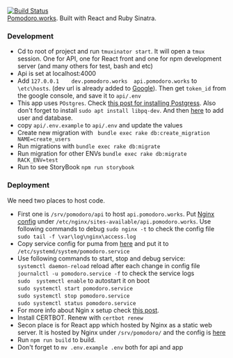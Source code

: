 [![Build Status](https://img.shields.io/endpoint.svg?url=https%3A%2F%2Factions-badge.atrox.dev%2Fsizief%2Fpomodoro%2Fbadge%3Fref%3Dmaster&style=for-the-badge)](https://actions-badge.atrox.dev/sizief/pomodoro/goto?ref=master)    
[Pomodoro.works](https://pomodoro.works). Built with React and Ruby Sinatra. 

### Development

- Cd to root of project and run `tmuxinator start`. It will open a `tmux` session. One for API, one for React front and one for npm development server (and many others for test, bash and etc)   
- Api is set at localhost:4000  
- Add `127.0.0.1	dev.pomodoro.works 	api.pomodoro.works` to `\etc\hosts`. (dev url is already added to [Google](https://console.developers.google.com/apis/credentials?project=pomodoro-1574243762652)). Then get `token_id` from the google console, and save it to `api/.env`
- This app uses `POstgres`. Check [this post for installing Postgress](https://www.digitalocean.com/community/tutorials/how-to-install-and-use-postgresql-on-ubuntu-18-04). Also don't forget to install `sudo apt install libpq-dev`. And then [here](https://github.com/sizief/cheatsheet/blob/master/postgres.md) to add user and database.
- copy `api/.env.example` to `api/.env` and update the values
- Create new migration with ` bundle exec rake db:create_migration NAME=create_users`  
- Run migrations with `bundle exec rake db:migrate`
- Run migration for other ENVs `bundle exec rake db:migrate RACK_ENV=test`
- Run to see StoryBook `npm run storybook`

### Deployment

We need two places to host code. 
- First one is `/srv/pomodoro/api` to host `api.pomodoro.works`. Put [Nginx config](api/config/api.nginx) under `/etc/nginx/sites-available/api.pomodoro.works`. Use following commands to debug
  `sudo nginx -t` to check the config file  
  `sudo tail -f \var\log\nginx\access.log`
- Copy service config for puma from [here](api/config/api.systemd) and put it to `/etc/systemd/system/pomodoro.service`
- Use following commands to start, stop and debug service:  
  `systemctl daemon-reload` reload after each change in config file  
  `journalctl -u pomodoro.service -f` to check the service logs  
  `sudo  systemctl enable` to autostart it on boot  
  `sudo systemctl start pomodoro.service`  
  `sudo systemctl stop pomodoro.service`  
  `sudo systemctl status pomodoro.service`  
- For more info about Ngin x setup check [this post](https://www.digitalocean.com/community/tutorials/how-to-set-up-nginx-server-blocks-virtual-hosts-on-ubuntu-16-04).   
- Install CERTBOT. Renew with `certbot renew`
- Secon place is for React app which hosted by Nginx as a static web server. It is hosted by Nginx under `/srv/pomodoro/` and the config is [here](app/config/app.nginx) 
- Run `npm run build` to build.
- Don't forget to `mv .env.example .env` both for api and app
